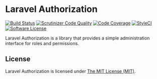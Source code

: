 Laravel Authorization
=====================
[![Build Status](https://travis-ci.org/eneav/laravel-authorization.svg?branch=develop)](https://travis-ci.org/eneav/laravel-authorization) [![Scrutinizer Code Quality](https://scrutinizer-ci.com/g/eneav/laravel-authorization/badges/quality-score.png?b=develop)](https://scrutinizer-ci.com/g/eneav/laravel-authorization/?branch=develop)  [![Code Coverage](https://scrutinizer-ci.com/g/eneav/laravel-authorization/badges/coverage.png?b=develop)](https://scrutinizer-ci.com/g/eneav/laravel-authorization/?branch=develop) [![StyleCI](https://styleci.io/repos/121161451/shield?branch=develop)](https://styleci.io/repos/121161451)  [![Software License](https://img.shields.io/badge/license-MIT-brightgreen.svg?style=flat-square)](LICENSE) 

Laravel Authorization is a library that provides a simple administration interface for roles and permissions.


## License
Laravel Authorization is licensed under [The MIT License (MIT)](LICENSE.md).